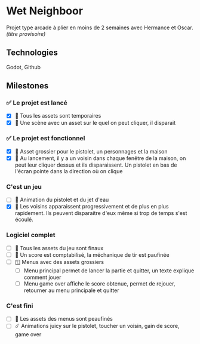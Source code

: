 # Wet Neighboor
Projet type arcade à plier en moins de 2 semaines avec Hermance et Oscar.
_(titre provisoire)_

## Technologies
Godot, Github

## Milestones
### :white_check_mark: Le projet est lancé
- [x] :art: Tous les assets sont temporaires
- [x] :space_invader: Une scène avec un asset sur le quel on peut cliquer, il disparait

### :white_check_mark: Le projet est fonctionnel
- [x] :art: Asset grossier pour le pistolet, un personnages et la maison
- [x] :space_invader: Au lancement, il y a un voisin dans chaque fenêtre de la maison, on peut leur cliquer dessus et ils disparaissent. Un pistolet en bas de l'écran pointe dans la direction où on clique

### C'est un jeu
- [ ] :art: Animation du pistolet et du jet d'eau
- [x] :space_invader: Les voisins apparaissent progressivement et de plus en plus rapidement. Ils peuvent disparaitre d'eux même si trop de temps s'est écoulé.

### Logiciel complet
- [ ] :art: Tous les assets du jeu sont finaux
- [ ] :space_invader: Un score est comptabilisé, la méchanique de tir est paufinée
- [ ] :window: Menus avec des assets grossiers
  - [ ] Menu principal permet de lancer la partie et quitter, un texte explique comment jouer
  - [ ] Menu game over affiche le score obtenue, permet de rejouer, retourner au menu principale et quitter

### C'est fini
- [ ] :art: Les assets des menus sont peaufinés
- [ ] :comet: Animations juicy sur le pistolet, toucher un voisin, gain de score, game over

